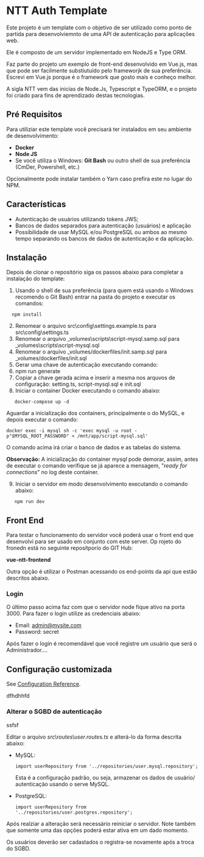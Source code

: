 # NTT Auth Template

Este projeto é um template com o objetivo de ser utilizado como ponto de partida para desenvolviemnto de uma API de autenticação para aplicações web. 

Ele é composto de um servidor implementado em NodeJS e Type ORM. 

Faz parte do projeto um exemplo de front-end desenvolvido em Vue.js, mas que pode ser facilmente substiutuído pelo frameworjk de sua preferência. Escrevi em Vue.js porque é o framework que gosto mais e conheço melhor.

A sigla NTT vem das inicias de Node.Js, Typescript e TypeORM, e o projeto foi criado para fins de aprendizado destas tecnologias.

## Pré Requisitos

Para utiliziar este template você precisará ter instalados em seu ambiente de desenvolvimento:

- **Docker**
- **Node JS**
- Se você utiliza o Windows: **Git Bash** ou outro shell de sua preferência (CmDer, Powershell, etc.)

Opcionalmente pode instalar também o Yarn caso prefira este no lugar do NPM.

## Características

* Autenticação de usuários utilizando tokens JWS;
* Bancos de dados separados para autenticação (usuários) e aplicação
* Possibilidade de usar MySQL e/ou PostgreSQL ou ambos ao mesmo tempo separando os bancos de dados de autenticação e da aplicação.

## Instalação

Depois de clonar o repositório siga os passos abaixo para completar a instalação do template:

1. Usando o shell de sua preferência (para quem está usando o Windows recomendo o Git Bash) entrar na pasta do projeto e executar os comandos:

 ```
   npm install
 ```
2. Renomear o arquivo src\config\settings.example.ts para src\config\settings.ts
4. Renomear o arquivo _volumes\scripts\script-mysql.samp.sql para _volumes\scripts\script-mysql.sql
4. Renomear o arquivo _volumes/dockerfiles/init.samp.sql para _volumes/dockerfiles/init.sql 
5. Gerar uma chave de autenticação executando comando:
6.    npm run generate
7. Copiar a chave gerada acima e inserir a mesma nos arquvos de configuração: setting.ts, script-mysql.sql e init.sql
8. Iniciar o container Docker executando o comando abaixo:
```
   docker-compose up -d
```
Aguardar a inicialização dos containers, principalmente o do MySQL, e depois executar o comando:

```
docker exec -i mysql sh -c 'exec mysql -u root -p"$MYSQL_ROOT_PASSWORD" < /mnt/app/script-mysql.sql'
```

O comando acima irá criar o banco de dados e as tabelas do sistema.

**Observação:** A inicialização do container *mysql* pode demorar, assim, antes de executar o comando verifique se já aparece a mensagem, "*ready for connections*" no log deste container.

9. Iniciar o servidor em modo desenvolvimento executando o comando abaixo:
```
   npm run dev
```

## Front End

Para testar o funcionamento do servidor você poderá usar o front end que desenvolvi para ser usado em conjunto com este server.  Op rojeto do fronedn está no seguinte reposítporio do GIT Hub:

**vue-ntt-frontend**

Outra opção é utilizar o Postman acessando os end-points da api que estão descritos abaixo.

### Login

O último passo acima faz com que o servidor node fique ativo na porta 3000. Para fazer o login utilize as credenciais abaixo:

* Email: admin@mysite.com
* Password: secret

Após fazer o login é recomendável que você registre um usuário que será o Administrador....



## Configuração customizada

See [Configuration Reference](https://cli.vuejs.org/config/).

dfhdhhfd

### Alterar o SGBD de autenticação

ssfsf

Editar o arquivo *src\routes\user.routes.ts* e alterá-lo da forma descrita abaixo:

* MySQL:

  ```
  import userRepository from '../repositories/user.mysql.repository';
  ```

  Esta é a configuração padrão, ou seja, armazenar os dados de usuário/ autenticação usando o serve MySQL.

* PostgreSQL:

  ```
  import userRepository from '../repositories/user.postgres.repository';
  ```

  

Após realziar a alteração será necessário reiniciar o servidor. Note também que somente uma das opções poderá estar ativa em um dado momento. 

Os usuários deverão ser cadastados o registra-se novamente após a troca do SGBD.
